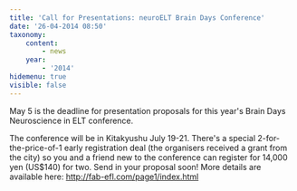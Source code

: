 ```yaml
---
title: 'Call for Presentations: neuroELT Brain Days Conference'
date: '26-04-2014 08:50'
taxonomy:
    content:
        - news
    year:
        - '2014'
hidemenu: true
visible: false
---
```


May 5 is the deadline for presentation proposals for this year's Brain Days Neuroscience in ELT conference.

The conference will be in Kitakyushu July 19-21. There's a special 2-for-the-price-of-1 early registration deal (the organisers received a grant from the city) so you and a friend new to the conference can register for 14,000 yen (US$140) for two. Send in your proposal soon!  More details are available here:  http://fab-efl.com/page1/index.html
